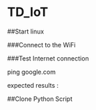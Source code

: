 # TD_IoT


##Start linux

###Connect to the WiFi

###Test Internet connection 

ping google.com

expected results : 



##Clone Python Script
